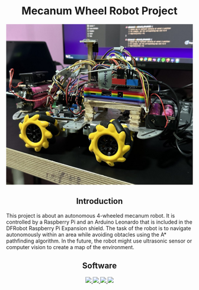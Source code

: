 <h1 align="center">
  Mecanum Wheel Robot Project
</h1>
<img src="https://github.com/tarundevu/Mecanum-Wheel-Robot/blob/main/Robotpic.png"</img>
<h2 align="center"> Introduction </h2>
<p> This project is about an autonomous 4-wheeled mecanum robot.
It is controlled by a Raspberry Pi and an Arduino
Leonardo that is included in the DFRobot Raspberry Pi Expansion shield.
The task of the robot is to navigate autonomously within an area
while avoiding obtacles using the A* pathfinding algorithm. In the future,
the robot might use ultrasonic sensor or computer vision to create a map of
the environment.
</p>

<h2 align="center"> Software </h2>
<p align="center"> 
  <a href="https://www.arduino.cc/"> <img src="https://skillicons.dev/icons?i=arduino"/> </a>
  <a href="https://www.python.org" "> <img src="https://skillicons.dev/icons?i=python"/> </a> 
  <a href="https://www.raspberrypi.com" "> <img src="https://skillicons.dev/icons?i=raspberrypi&theme=dark"/> </a> 
  <a href="https://code.visualstudio.com" "> <img src="https://skillicons.dev/icons?i=vscode"/> </a> 
</p>